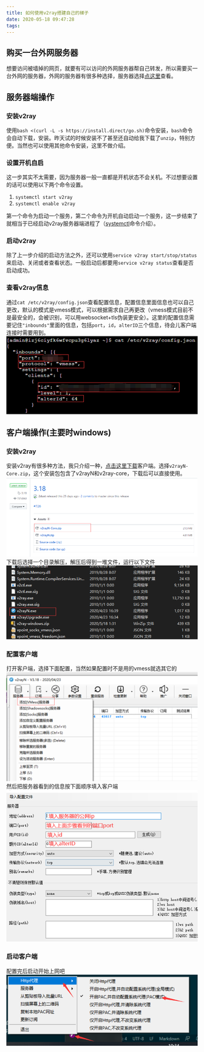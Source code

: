 ```yaml
---
title: 如何使用v2ray搭建自己的梯子
date: 2020-05-18 09:47:28
tags:
---
```


## 购买一台外网服务器
想要访问被墙掉的网页，就要有可以访问的外网服务器帮自己转发，所以需要买一台外网的服务器，外网的服务器有很多种选择，服务器选择[点这里](https://zhuanlan.zhihu.com/p/111891823)查看。
## 服务器端操作
### 安装v2ray
使用`bash <(curl -L -s https://install.direct/go.sh)`命令安装，`bash`命令会自动下载，安装。昨天试的时候安装不了甚至还自动给我下载了`unzip`，特别方便。当然也可以使用其他命令安装，这里不做介绍。
### 设置开机自启
这一步其实不太需要，因为服务器一般一直都是开机状态不会关机。不过想要设置的话可以使用以下两个命令设置。
1. `systemctl start v2ray`
2. `systemctl enable v2ray`

第一个命令为启动一个服务，第二个命令为开机自动启动一个服务，这一步结束了就相当于已经启动v2ray服务器端进程了（[systemctl](https://blog.csdn.net/moonsheep_liu/article/details/50184255)命令介绍）。
### 启动v2ray
除了上一步介绍的启动方法之外，还可以使用`service v2ray start/stop/status`来启动、关闭或者查看状态。一般启动后都要用`service v2ray status`查看是否启动成功。
### 查看v2ray信息
通过`cat /etc/v2ray/config.json`查看配置信息，配置信息里面信息也可以自己更改，默认的模式是vmess模式，可以根据需求自己再更改（vmess模式目前不是最安全的，会被识别，可以用websocket+tls伪装更安全）。这里的配置信息需要记住`"inbounds"`里面的信息，包括`port`，`id`，`alterID`三个信息，待会儿客户端连接时需要用到。  
![](https://raw.githubusercontent.com/ThomasZB/picture/master/%E5%A6%82%E4%BD%95%E4%BD%BF%E7%94%A8v2ray%E6%90%AD%E5%BB%BA%E6%A2%AF%E5%AD%9001.png)
## 客户端操作(主要时windows)
### 安装v2ray
安装v2ray有很多种方法，我只介绍一种，[点击这里下载](https://github.com/2dust/v2rayN/releases)客户端。选择`v2rayN-Core.zip`，这个安装包包含了v2rayN和v2ray-core，下载后可以直接使用。  
![](https://raw.githubusercontent.com/ThomasZB/picture/master/%E5%A6%82%E4%BD%95%E4%BD%BF%E7%94%A8v2ray%E6%90%AD%E5%BB%BA%E6%A2%AF%E5%AD%9002.png)
下载后选择一个目录解压，解压后得到一堆文件，运行以下文件  
![](https://raw.githubusercontent.com/ThomasZB/picture/master/%E5%A6%82%E4%BD%95%E4%BD%BF%E7%94%A8v2ray%E6%90%AD%E5%BB%BA%E6%A2%AF%E5%AD%9003.png)
### 配置客户端
打开客户端，选择下面配置，当然如果配置时不是用的vmess就选其它的  
![](https://raw.githubusercontent.com/ThomasZB/picture/master/%E5%A6%82%E4%BD%95%E4%BD%BF%E7%94%A8v2ray%E6%90%AD%E5%BB%BA%E6%A2%AF%E5%AD%9004.png)
然后把服务器看到的信息按下面顺序填入客户端  
![](https://raw.githubusercontent.com/ThomasZB/picture/master/%E5%A6%82%E4%BD%95%E4%BD%BF%E7%94%A8v2ray%E6%90%AD%E5%BB%BA%E6%A2%AF%E5%AD%9005.png)
### 启动客户端
配置完后启动开始上网吧  
![](https://raw.githubusercontent.com/ThomasZB/picture/master/%E5%A6%82%E4%BD%95%E4%BD%BF%E7%94%A8v2ray%E6%90%AD%E5%BB%BA%E6%A2%AF%E5%AD%9006.png)

